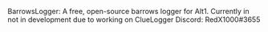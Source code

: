 BarrowsLogger: A free, open-source barrows logger for Alt1. Currently in not in development due to working on ClueLogger
Discord: RedX1000#3655

